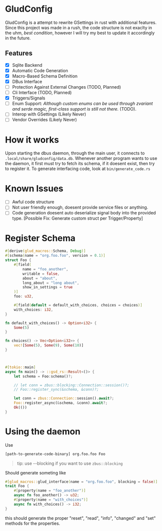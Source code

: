 # GludConfig

GludConfig is a attempt to rewrite GSettings in rust with additional features. Since this project was made in a rush, the code structure is not exaclty in the uhm, _best condition_, however I will try my best to update it accordingly in the future.

## Features

- [x] Sqlite Backend
- [x] Automatic Code Generation
- [x] Macro-Based Schema Definition
- [x] DBus Interface
- [ ] Protection Against External Changes (TODO, Planned)
- [ ] Cli Interface (TODO, Planned)
- [x] Triggers/Signals
- [ ] Enum Support: _Although custom enums can be used through zvariant and serde magic, first-class support is still not there._ (TODO).
- [ ] Interop with GSettings (Likely Never)
- [ ] Vendor Overrides (Likely Never)

# How it works

Upon starting the dbus daemon, through the main user, it connects to `.local/share/gludconfig/data.db`. Whenever another program wants to use the daemon, it first must try to fetch its schema, if it doesent exist, then try to register it. To generate interfacing code, look at `bin/generate_code.rs`

# Known Issues

- [ ] Awful code structure
- [ ] Not user friendly enough, doesent provide service files or anything.
- [ ] Code generation doesent auto deserialize signal body into the provided type. [Possible Fix: Generate custom struct per Trigger/Property]

# Register Schema

```rust
#[derive(glud_macros::Schema, Debug)]
#[schema(name = "org.foo.foo", version = 0.1)]
struct Foo {
    #[field(
        name = "foo_another",
        writable = false,
        about = "about",
        long_about = "long about",
        show_in_settings = true
    )]
    foo: u32,

    #[field(default = default_with_choices, choices = choices)]
    with_choices: i32,
}

fn default_with_choices() -> Option<i32> {
    Some(5)
}

fn choices() -> Vec<Option<i32>> {
    vec![Some(5), Some(9), Some(10)]
}



#[tokio::main]
async fn main() -> ::gsd_rs::Result<()> {
    let schema = Foo:schema()?;

    // let conn = zbus::blocking::Connection::session()?;
    // Foo::register_sync(&schema, &conn)?;

    let conn = zbus::Connection::session().await?;
    Foo::register_async(&schema, &conn).await?;
    Ok(())
}
```

# Using the daemon

Use

```bash
[path-to-generate-code-binary] org.foo.foo Foo
```

> tip: use --blocking if you want to use `zbus::blocking`

Should generate someting like

```rust
#[glud_macros::glud_interface(name = "org.foo.foo", blocking = false)]
trait Foo {
    #[property(name = "foo_another")]
    async fn foo_another() -> u32;
    #[property(name = "with_choices")]
    async fn with_choices() -> i32;
}
```

this should generate the proper "reset", "read", "info", "changed" and "set" methods for the properties.
